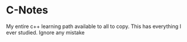 # C-Notes
My entire c++ learning path available to all to copy. This has everything I ever studied. Ignore any mistake
